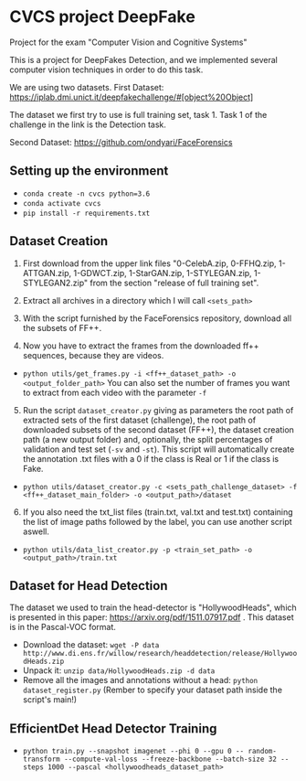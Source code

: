 # CVCS project DeepFake
Project for the exam "Computer Vision and Cognitive Systems"

This is a project for DeepFakes Detection, and we implemented several computer vision techniques in order to do this task.

We are using two datasets. 
First Dataset: https://iplab.dmi.unict.it/deepfakechallenge/#[object%20Object]

The dataset we first try to use is full training set, task 1.
Task 1 of the challenge in the link is the Detection task.

Second Dataset: https://github.com/ondyari/FaceForensics

## Setting up the environment
* `conda create -n cvcs python=3.6`
* `conda activate cvcs`
* `pip install -r requirements.txt`


## Dataset Creation

1. First download from the upper link files "0-CelebA.zip, 0-FFHQ.zip, 1-ATTGAN.zip, 1-GDWCT.zip, 1-StarGAN.zip, 1-STYLEGAN.zip, 1-STYLEGAN2.zip" from the section "release of full training set".

2. Extract all archives in a directory which I will call `<sets_path>`

3. With the script furnished by the FaceForensics repository, download all the subsets of FF++.

4. Now you have to extract the frames from the downloaded ff++ sequences, because they are videos.
* `python utils/get_frames.py -i <ff++_dataset_path> -o <output_folder_path>` You can also set the number of frames you want to extract from each video with the parameter `-f`

5. Run the script `dataset_creator.py` giving as parameters the root path of extracted sets of the first dataset (challenge), the root path of downloaded subsets of the second dataset (FF++), the dataset creation path (a new output folder) and, optionally, the split percentages of validation and test set (`-sv` and `-st`). This script will automatically create the annotation .txt files with a 0 if the class is Real or 1 if the class is Fake.
* `python utils/dataset_creator.py -c <sets_path_challenge_dataset> -f <ff++_dataset_main_folder> -o <output_path>/dataset`


6. If you also need the txt_list files (train.txt, val.txt and test.txt) containing the list of image paths followed by the label, you can use another script aswell.
* `python utils/data_list_creator.py -p <train_set_path> -o <output_path>/train.txt`

## Dataset for Head Detection
The dataset we used to train the head-detector is "HollywoodHeads", which is presented in this paper: https://arxiv.org/pdf/1511.07917.pdf .
This dataset is in the Pascal-VOC format.

* Download the dataset: `wget -P data http://www.di.ens.fr/willow/research/headdetection/release/HollywoodHeads.zip`
* Unpack it: `unzip data/HollywoodHeads.zip -d data`
* Remove all the images and annotations without a head: `python dataset_register.py` (Rember to specify your dataset path inside the script's main!)

## EfficientDet Head Detector Training
* `python train.py --snapshot imagenet --phi 0 --gpu 0 -- random-transform --compute-val-loss --freeze-backbone --batch-size 32 --steps 1000 --pascal <hollywoodheads_dataset_path>`
